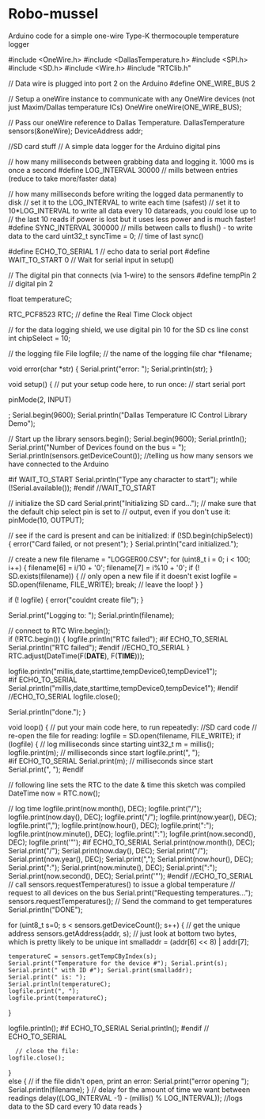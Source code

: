 # Robo-mussel
Arduino code for a simple one-wire Type-K thermocouple temperature logger

#include <OneWire.h>
#include <DallasTemperature.h>
#include <SPI.h>
#include <SD.h>
#include <Wire.h>
#include "RTClib.h"

// Data wire is plugged into port 2 on the Arduino
#define ONE_WIRE_BUS 2

// Setup a oneWire instance to communicate with any OneWire devices (not just Maxim/Dallas temperature ICs)
OneWire oneWire(ONE_WIRE_BUS);

// Pass our oneWire reference to Dallas Temperature. 
DallasTemperature sensors(&oneWire);
DeviceAddress addr;

//SD card stuff
// A simple data logger for the Arduino digital pins

// how many milliseconds between grabbing data and logging it. 1000 ms is once a second
#define LOG_INTERVAL  30000 // mills between entries (reduce to take more/faster data)

// how many milliseconds before writing the logged data permanently to disk
// set it to the LOG_INTERVAL to write each time (safest)
// set it to 10*LOG_INTERVAL to write all data every 10 datareads, you could lose up to 
// the last 10 reads if power is lost but it uses less power and is much faster!
#define SYNC_INTERVAL 300000 // mills between calls to flush() - to write data to the card
uint32_t syncTime = 0; // time of last sync()

#define ECHO_TO_SERIAL   1 // echo data to serial port
#define WAIT_TO_START    0 // Wait for serial input in setup()

// The digital pin that connects (via 1-wire) to the sensors
#define tempPin 2                // digital pin 2

float temperatureC;

RTC_PCF8523 RTC; // define the Real Time Clock object

// for the data logging shield, we use digital pin 10 for the SD cs line
const int chipSelect = 10;

// the logging file
File logfile;
// the name of the logging file
char *filename;

void error(char *str)
{
  Serial.print("error: ");
  Serial.println(str);
}
  
void setup() {
  // put your setup code here, to run once:
  // start serial port

  pinMode(2, INPUT)
  
 ; Serial.begin(9600);
  Serial.println("Dallas Temperature IC Control Library Demo");

  // Start up the library
  sensors.begin();
  Serial.begin(9600);
  Serial.println();
  Serial.print("Number of Devices found on the bus = ");
  Serial.println(sensors.getDeviceCount());               //telling us how many sensors we have connected to the Arduino
  
  
#if WAIT_TO_START
  Serial.println("Type any character to start");
  while (!Serial.available());
#endif //WAIT_TO_START

  // initialize the SD card
  Serial.print("Initializing SD card...");
  // make sure that the default chip select pin is set to
  // output, even if you don't use it:
  pinMode(10, OUTPUT);
  
  // see if the card is present and can be initialized:
  if (!SD.begin(chipSelect)) {
    error("Card failed, or not present");
  }
  Serial.println("card initialized.");
  
  // create a new file
  filename = "LOGGER00.CSV";
  for (uint8_t i = 0; i < 100; i++) {
    filename[6] = i/10 + '0';
    filename[7] = i%10 + '0';
    if (! SD.exists(filename)) {
      // only open a new file if it doesn't exist
      logfile = SD.open(filename, FILE_WRITE); 
      break;  // leave the loop!
    }
  }
  
  if (! logfile) {
    error("couldnt create file");
  }
  
  Serial.print("Logging to: ");
  Serial.println(filename);

  // connect to RTC
  Wire.begin();  
  if (!RTC.begin()) {
    logfile.println("RTC failed");
#if ECHO_TO_SERIAL
    Serial.println("RTC failed");
#endif  //ECHO_TO_SERIAL
  }
  RTC.adjust(DateTime(F(__DATE__), F(__TIME__)));

  logfile.println("millis,date,starttime,tempDevice0,tempDevice1");    
#if ECHO_TO_SERIAL
  Serial.println("millis,date,starttime,tempDevice0,tempDevice1");
#endif //ECHO_TO_SERIAL
logfile.close();

Serial.println("done.");
}

void loop() {
// put your main code here, to run repeatedly:
  //SD card code
  // re-open the file for reading:
  logfile = SD.open(filename, FILE_WRITE);
  if (logfile) {
  // log milliseconds since starting
  uint32_t m = millis();
  logfile.print(m);           // milliseconds since start
  logfile.print(", ");    
#if ECHO_TO_SERIAL
  Serial.print(m);         // milliseconds since start
  Serial.print(", "); 
#endif

  // following line sets the RTC to the date & time this sketch was compiled
 DateTime now = RTC.now();
 
  // log time
  logfile.print(now.month(), DEC);
  logfile.print("/");
  logfile.print(now.day(), DEC);
  logfile.print("/");
  logfile.print(now.year(), DEC);
  logfile.print(",");
  logfile.print(now.hour(), DEC);
  logfile.print(":");
  logfile.print(now.minute(), DEC);
  logfile.print(":");
  logfile.print(now.second(), DEC);
  logfile.print('"');
#if ECHO_TO_SERIAL
  Serial.print(now.month(), DEC);
  Serial.print("/");
  Serial.print(now.day(), DEC);
  Serial.print("/");
  Serial.print(now.year(), DEC);
  Serial.print(",");
  Serial.print(now.hour(), DEC);
  Serial.print(":");
  Serial.print(now.minute(), DEC);
  Serial.print(":");
  Serial.print(now.second(), DEC);
  Serial.print('"');
#endif //ECHO_TO_SERIAL 
// call sensors.requestTemperatures() to issue a global temperature 
  // request to all devices on the bus
  Serial.print("Requesting temperatures...");
  sensors.requestTemperatures(); // Send the command to get temperatures
  Serial.println("DONE");

  for (uint8_t s=0; s < sensors.getDeviceCount(); s++) {
    // get the unique address 
    sensors.getAddress(addr, s);
    // just look at bottom two bytes, which is pretty likely to be unique
    int smalladdr = (addr[6] << 8) | addr[7];

    temperatureC = sensors.getTempCByIndex(s);
    Serial.print("Temperature for the device #"); Serial.print(s); 
    Serial.print(" with ID #"); Serial.print(smalladdr);
    Serial.print(" is: ");
    Serial.println(temperatureC);
    logfile.print(", ");    
    logfile.print(temperatureC);
  }
 
  logfile.println();
#if ECHO_TO_SERIAL
  Serial.println();
#endif // ECHO_TO_SERIAL

      // close the file:
    logfile.close();
  }  
  else {
    // if the file didn't open, print an error:
    Serial.print("error opening ");
    Serial.println(filename);
  }
  // delay for the amount of time we want between readings
  delay((LOG_INTERVAL -1) - (millis() % LOG_INTERVAL)); //logs data to the SD card every 10 data reads
}
